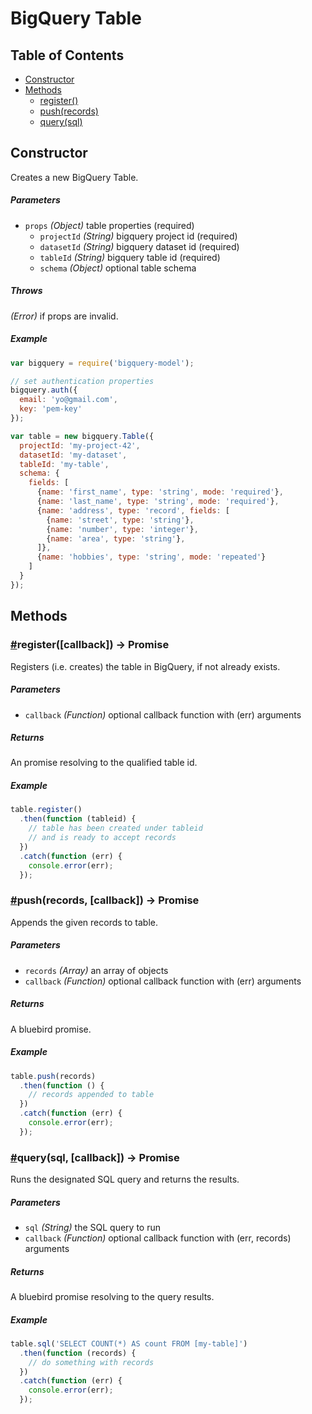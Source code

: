 # BigQuery Table

## Table of Contents

* [Constructor](#constructor)
* [Methods](#methods)
  * [register()](#register)
  * [push(records)](#push)
  * [query(sql)](#query)

## Constructor

Creates a new BigQuery Table.

##### Parameters

* `props` _(Object)_ table properties (required)
  * `projectId` _(String)_ bigquery project id (required)
  * `datasetId` _(String)_ bigquery dataset id (required)
  * `tableId` _(String)_ bigquery table id (required)
  * `schema` _(Object)_ optional table schema

##### Throws

_(Error)_ if props are invalid.

##### Example

```javascript
var bigquery = require('bigquery-model');

// set authentication properties
bigquery.auth({
  email: 'yo@gmail.com',
  key: 'pem-key'
});

var table = new bigquery.Table({
  projectId: 'my-project-42',
  datasetId: 'my-dataset',
  tableId: 'my-table',
  schema: {
    fields: [
      {name: 'first_name', type: 'string', mode: 'required'},
      {name: 'last_name', type: 'string', mode: 'required'},
      {name: 'address', type: 'record', fields: [
        {name: 'street', type: 'string'},
        {name: 'number', type: 'integer'},
        {name: 'area', type: 'string'},
      ]},
      {name: 'hobbies', type: 'string', mode: 'repeated'}
    ]
  }
});
```

## Methods

### <a name="register" href="#register">#</a>register([callback]) -> Promise

Registers (i.e. creates) the table in BigQuery, if not already exists.

##### Parameters

* `callback` _(Function)_ optional callback function with (err) arguments

##### Returns

An promise resolving to the qualified table id.

##### Example

```javascript
table.register()
  .then(function (tableid) {
    // table has been created under tableid
    // and is ready to accept records
  })
  .catch(function (err) {
    console.error(err);
  });
```

### <a name="push" href="#push">#</a>push(records, [callback]) -> Promise

Appends the given records to table.

##### Parameters

* `records` _(Array)_ an array of objects
* `callback` _(Function)_ optional callback function with (err) arguments

##### Returns

A bluebird promise.

##### Example

```javascript
table.push(records)
  .then(function () {
    // records appended to table
  })
  .catch(function (err) {
    console.error(err);
  });
```

### <a name="query" href="#query">#</a>query(sql, [callback]) -> Promise

Runs the designated SQL query and returns the results.

##### Parameters

* `sql` _(String)_ the SQL query to run
* `callback` _(Function)_ optional callback function with (err, records) arguments

##### Returns

A bluebird promise resolving to the query results.

##### Example

```javascript
table.sql('SELECT COUNT(*) AS count FROM [my-table]')
  .then(function (records) {
    // do something with records
  })
  .catch(function (err) {
    console.error(err);
  });
```
